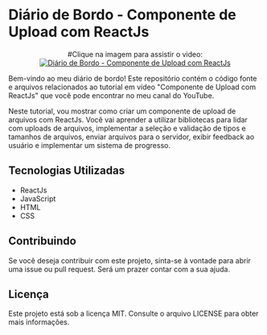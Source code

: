 # Diário de Bordo - Componente de Upload com ReactJs

<div style="text-align:center">

#Clique na imagem para assistir o video:
[![Diário de Bordo - Componente de Upload com ReactJs](https://i.ytimg.com/vi/rVMray0KiHU/maxresdefault.jpg)](https://www.youtube.com/watch?v=rVMray0KiHU 'Diário de Bordo - Componente de Upload com ReactJs')

</div>
Bem-vindo ao meu diário de bordo! Este repositório contém o código fonte e arquivos relacionados ao tutorial em vídeo "Componente de Upload com ReactJs" que você pode encontrar no meu canal do YouTube.

Neste tutorial, vou mostrar como criar um componente de upload de arquivos com ReactJs. Você vai aprender a utilizar bibliotecas para lidar com uploads de arquivos, implementar a seleção e validação de tipos e tamanhos de arquivos, enviar arquivos para o servidor, exibir feedback ao usuário e implementar um sistema de progresso.

## Tecnologias Utilizadas

-   ReactJs
-   JavaScript
-   HTML
-   CSS

## Contribuindo

Se você deseja contribuir com este projeto, sinta-se à vontade para abrir uma issue ou pull request. Será um prazer contar com a sua ajuda.

## Licença

Este projeto está sob a licença MIT. Consulte o arquivo LICENSE para obter mais informações.
